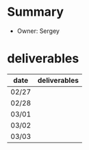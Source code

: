 # Summary
* Owner: Sergey

# deliverables
| date  | deliverables |
|--- | ---|
| 02/27 |  |
| 02/28 |  |
| 03/01 |  |
| 03/02 |  |
| 03/03 |  |